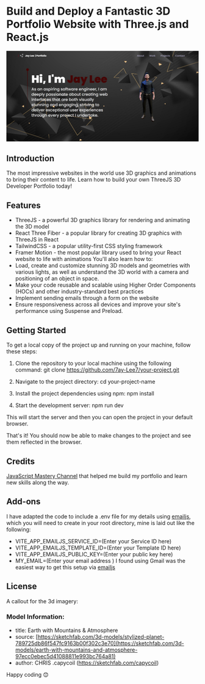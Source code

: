 # Build and Deploy a Fantastic 3D Portfolio Website with Three.js and React.js
![3D Portfolio](Portfolio-Hero.png)

## Introduction
The most impressive websites in the world use 3D graphics and animations to bring their content to life. Learn how to build your own ThreeJS 3D Developer Portfolio today! 

## Features
- ThreeJS - a powerful 3D graphics library for rendering and animating the 3D model
- React Three Fiber - a popular library for creating 3D graphics with ThreeJS in React
- TailwindCSS - a popular utility-first CSS styling framework
- Framer Motion - the most popular library used to bring your React website to life with animations
You'll also learn how to:
- Load, create and customize stunning 3D models and geometries with various lights, as well as understand the 3D world with a camera and positioning of an object in space.
- Make your code reusable and scalable using Higher Order Components (HOCs) and other industry-standard best practices
- Implement sending emails through a form on the website
- Ensure responsiveness across all devices and improve your site's performance using Suspense and Preload.

## Getting Started
To get a local copy of the project up and running on your machine, follow these steps:

1. Clone the repository to your local machine using the following command:
git clone https://github.com/7ay-Lee7/your-project.git

2. Navigate to the project directory:
cd your-project-name

3. Install the project dependencies using npm:
npm install

4. Start the development server:
npm run dev

This will start the server and then you can open the project in your default browser.

That's it! You should now be able to make changes to the project and see them reflected in the browser.

## Credits
[JavaScript Mastery Channel](https://www.youtube.com/watch?v=0fYi8SGA20k&t=8985s) that helped me build my portfolio and learn new skills along the way.

## Add-ons
I have adapted the code to include a .env file for my details using [emailjs](https://www.emailjs.com/), which you will need to create in your root directory, mine is laid out like the following:

* VITE_APP_EMAILJS_SERVICE_ID=(Enter your Service ID here)
* VITE_APP_EMAILJS_TEMPLATE_ID=(Enter your Template ID here)
* VITE_APP_EMAILJS_PUBLIC_KEY=(Enter your public key here)
* MY_EMAIL=(Enter your email address ) I found using Gmail was the easiest way to get this setup via [emailjs](https://www.emailjs.com/)

## License
A callout for the 3d imagery:
### Model Information:
* title: Earth with Mountains & Atmosphere
* source:	[https://sketchfab.com/3d-models/stylized-planet-789725db86f547fc9163b00f302c3e70](https://sketchfab.com/3d-models/earth-with-mountains-and-atmosphere-97ecc0ebec5d41088811e993bc764a81)
* author:	CHRIS .capycoil (https://sketchfab.com/capycoil)

Happy coding 😊
